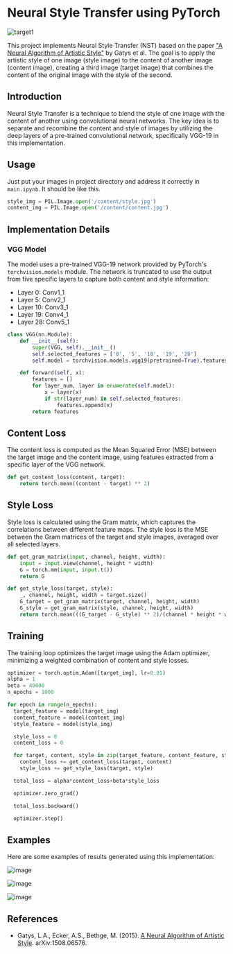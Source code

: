 # Neural Style Transfer using PyTorch
![target1](https://github.com/user-attachments/assets/4ba405c5-a52e-4d12-9c86-d0dfafe6a0a6)

This project implements Neural Style Transfer (NST) based on the paper ["A Neural Algorithm of Artistic Style"](https://arxiv.org/abs/1508.06576) by Gatys et al. The goal is to apply the artistic style of one image (style image) to the content of another image (content image), creating a third image (target image) that combines the content of the original image with the style of the second.

## Introduction

Neural Style Transfer is a technique to blend the style of one image with the content of another using convolutional neural networks. The key idea is to separate and recombine the content and style of images by utilizing the deep layers of a pre-trained convolutional network, specifically VGG-19 in this implementation.

## Usage

Just put your images in project directory and address it correctly in `main.ipynb`.
It should be like this.
```python
style_img = PIL.Image.open('/content/style.jpg')
content_img = PIL.Image.open('/content/content.jpg')

```

## Implementation Details

### VGG Model

The model uses a pre-trained VGG-19 network provided by PyTorch's `torchvision.models` module. The network is truncated to use the output from five specific layers to capture both content and style information:
- Layer 0: Conv1_1
- Layer 5: Conv2_1
- Layer 10: Conv3_1
- Layer 19: Conv4_1
- Layer 28: Conv5_1

```python
class VGG(nn.Module):
    def __init__(self):
        super(VGG, self).__init__()
        self.selected_features = ['0', '5', '10', '19', '28']
        self.model = torchvision.models.vgg19(pretrained=True).features

    def forward(self, x):
        features = []
        for layer_num, layer in enumerate(self.model):
            x = layer(x)
            if str(layer_num) in self.selected_features:
                features.append(x)
        return features
```

## Content Loss
The content loss is computed as the Mean Squared Error (MSE) between the target image and the content image, using features extracted from a specific layer of the VGG network.

```python
def get_content_loss(content, target):
    return torch.mean((content - target) ** 2)
```

## Style Loss
Style loss is calculated using the Gram matrix, which captures the correlations between different feature maps. The style loss is the MSE between the Gram matrices of the target and style images, averaged over all selected layers.

```python
def get_gram_matrix(input, channel, height, width):
    input = input.view(channel, height * width)
    G = torch.mm(input, input.t())
    return G
```
```python
def get_style_loss(target, style):
    _, channel, height, width = target.size()
    G_target = get_gram_matrix(target, channel, height, width)
    G_style = get_gram_matrix(style, channel, height, width)
    return torch.mean(((G_target - G_style) ** 2)/(channel * height * width))
```

## Training
The training loop optimizes the target image using the Adam optimizer, minimizing a weighted combination of content and style losses.

```python
optimizer = torch.optim.Adam([target_img], lr=0.01)
alpha = 1
beta = 40000
n_epochs = 1000

for epoch in range(n_epochs):
  target_feature = model(target_img)
  content_feature = model(content_img)
  style_feature = model(style_img)

  style_loss = 0
  content_loss = 0

  for target, content, style in zip(target_feature, content_feature, style_feature):
    content_loss += get_content_loss(target, content)
    style_loss += get_style_loss(target, style)

  total_loss = alpha*content_loss+beta*style_loss

  optimizer.zero_grad()

  total_loss.backward()

  optimizer.step()

```

## Examples
Here are some examples of results generated using this implementation:

![image](https://github.com/user-attachments/assets/18860eec-5e7e-4d78-8bd3-f8aa0e56886a)

![image](https://github.com/user-attachments/assets/71e2089a-63da-4ab7-803b-c7ecb491be5e)

![image](https://github.com/user-attachments/assets/345bcc9f-7f2c-4abc-84a4-458a5ad24c7d)


## References

- Gatys, L.A., Ecker, A.S., Bethge, M. (2015). [A Neural Algorithm of Artistic Style](https://arxiv.org/abs/1508.06576). arXiv:1508.06576.
